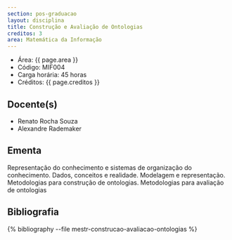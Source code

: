 ```yaml
---
section: pos-graduacao
layout: disciplina
title: Construção e Avaliação de Ontologias
creditos: 3
area: Matemática da Informação
---
```


- Área:  {{ page.area }}
- Código: MIF004
- Carga horária: 45 horas 
- Créditos:  {{ page.creditos }}

## Docente(s) 

- Renato Rocha Souza
- Alexandre Rademaker

## Ementa

Representação do conhecimento e sistemas de organização do
conhecimento. Dados, conceitos e realidade. Modelagem e representação.
Metodologias para construção de ontologias. Metodologias para
avaliação de ontologias

## Bibliografia

{% bibliography --file mestr-construcao-avaliacao-ontologias %}


